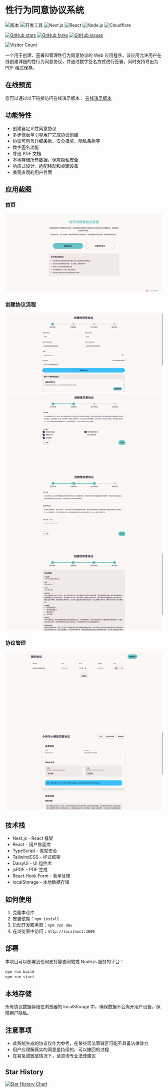 # 性行为同意协议系统

![版本](https://img.shields.io/badge/版本-1.1.0-blue) ![开发工具](https://img.shields.io/badge/IDE-VSCode-green) ![Next.js](https://img.shields.io/badge/Next.js-13.0+-brightgreen) ![React](https://img.shields.io/badge/React-18.0+-orange) ![Node.js](https://img.shields.io/badge/Node.js-18.0+-success) ![Cloudflare](https://img.shields.io/badge/部署-Cloudflare-orange)

[![GitHub stars](https://img.shields.io/github/stars/123xiao/sex-agreement-app)](https://github.com/123xiao/sex-agreement-app/stargazers)
[![GitHub forks](https://img.shields.io/github/forks/123xiao/sex-agreement-app)](https://github.com/123xiao/sex-agreement-app/network/members)
[![GitHub issues](https://img.shields.io/github/issues/123xiao/sex-agreement-app)](https://github.com/123xiao/sex-agreement-app/issues)

![Visitor Count](https://profile-counter.glitch.me/123xiao-sex-agreement-app/count.svg)

一个用于创建、签署和管理性行为同意协议的 Web 应用程序。该应用允许用户在线创建详细的性行为同意协议，并通过数字签名方式进行签署，同时支持导出为 PDF 格式保存。

## 在线预览

您可以通过以下链接访问在线演示版本：
[在线演示版本](https://sex-agreement-app.pages.dev/)

## 功能特性

- 创建自定义性同意协议
- 多步骤表单引导用户完成协议创建
- 协议可包含详细条款、安全措施、隐私条款等
- 数字签名功能
- 导出 PDF 文档
- 本地存储所有数据，保障隐私安全
- 响应式设计，适配移动和桌面设备
- 美观直观的用户界面

## 应用截图

### 首页

![首页](./images/首页.png)

### 创建协议流程

![基本信息](./images/创建协议-基本信息.png)
![详细条款](./images/创建协议-详细条款.png)
![安全与隐私](./images/创建协议-安全与隐私.png)
![确认提交](./images/创建协议-确认提交.png)

### 协议管理

![我的协议列表](./images/我的协议列表.png)
![协议详情页面](./images/协议详情页面.png)

## 技术栈

- Next.js - React 框架
- React - 用户界面库
- TypeScript - 类型安全
- TailwindCSS - 样式框架
- DaisyUI - UI 组件库
- jsPDF - PDF 生成
- React Hook Form - 表单处理
- localStorage - 本地数据存储

## 如何使用

1. 克隆本仓库
2. 安装依赖：`npm install`
3. 启动开发服务器：`npm run dev`
4. 在浏览器中访问：`http://localhost:3000`

## 部署

本项目可以部署到任何支持静态网站或 Node.js 服务的平台：

```bash
npm run build
npm run start
```

## 本地存储

所有协议数据存储在浏览器的 localStorage 中，确保数据不会离开用户设备，保障用户隐私。

## 注意事项

- 此系统生成的协议仅作为参考，在某些司法管辖区可能不具备法律效力
- 用户应理解真实的同意是持续的、可以撤回的过程
- 在紧急或敏感情况下，请咨询专业法律建议

## Star History

[![Star History Chart](https://api.star-history.com/svg?repos=123xiao/sex-agreement-app&type=Date)](https://www.star-history.com/#123xiao/sex-agreement-app&Date)
